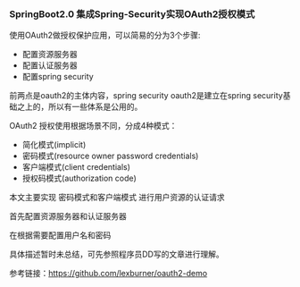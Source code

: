 ### SpringBoot2.0 集成Spring-Security实现OAuth2授权模式

使用OAuth2做授权保护应用，可以简易的分为3个步骤:  
* 配置资源服务器
* 配置认证服务器
* 配置spring security

前两点是oauth2的主体内容，spring security oauth2是建立在spring security基础之上的，所以有一些体系是公用的。  

OAuth2 授权使用根据场景不同，分成4种模式：

* 简化模式(implicit)
* 密码模式(resource owner password credentials)
* 客户端模式(client credentials)
* 授权码模式(authorization code)

本文主要实现 密码模式和客户端模式 进行用户资源的认证请求 

首先配置资源服务器和认证服务器

在根据需要配置用户名和密码  

具体描述暂时未总结，可先参照程序员DD写的文章进行理解。  

参考链接：https://github.com/lexburner/oauth2-demo